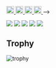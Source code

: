 <p align="left">
  <a href="https://github.com/chiitata">
    <img height="20" src="https://komarev.com/ghpvc/?username=chiitata" />
  </a>
  <a href="https://github.com/chiitata">
    <img height="20" src="https://img.shields.io/github/followers/chiitata?label=follow&logo=github&style=flat" />
  </a>
<!--   <a href="http://qiita.com/Keichan_15">
<!--     <img height="20" src="https://qiita-badge.apiapi.app/s/Keichan_15/posts.svg" />
  </a> -->
  <a href="http://qiita.com/Keichan_15">
    <img height="20" src="https://qiita-badge.apiapi.app/s/Keichan_15/contributions.svg" />
  </a>
  <a href="https://zenn.dev/keichan_15">
    <img height="20" src="https://badgen.org/img/zenn/keichan_15/articles?style=plastic" />
  </a> -->
</p>

![](http://github-profile-summary-cards.vercel.app/api/cards/profile-details?username=Keichan15&theme=gruvbox)
![](http://github-profile-summary-cards.vercel.app/api/cards/repos-per-language?username=Keichan15&theme=gruvbox)
![](http://github-profile-summary-cards.vercel.app/api/cards/most-commit-language?username=Keichan15&theme=gruvbox)
![](http://github-profile-summary-cards.vercel.app/api/cards/stats?username=Keichan15&theme=gruvbox)
![](http://github-profile-summary-cards.vercel.app/api/cards/productive-time?username=Keichan15&theme=gruvbox&utcOffset=9)

## Trophy
![trophy](https://github-profile-trophy.vercel.app/?username=Keichan15&theme=gruvbox)

